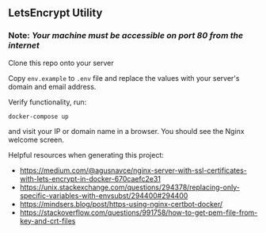 ## LetsEncrypt Utility

### Note: *Your machine must be accessible on port 80 from the internet*

Clone this repo onto your server

Copy `env.example` to `.env` file and replace the values with your server's domain and email address.

Verify functionality, run:
```
docker-compose up
```
and visit your IP or domain name in a browser. You should see the Nginx welcome screen.

Helpful resources when generating this project:
* https://medium.com/@agusnavce/nginx-server-with-ssl-certificates-with-lets-encrypt-in-docker-670caefc2e31
* https://unix.stackexchange.com/questions/294378/replacing-only-specific-variables-with-envsubst/294400#294400
* https://mindsers.blog/post/https-using-nginx-certbot-docker/
* https://stackoverflow.com/questions/991758/how-to-get-pem-file-from-key-and-crt-files
